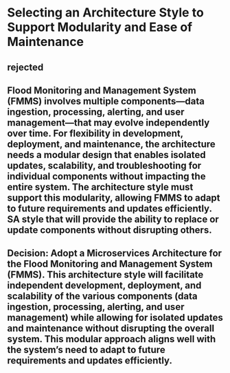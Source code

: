 # Selecting an Architecture Style to Support Modularity and Ease of Maintenance

## rejected

## Flood Monitoring and Management System (FMMS) involves multiple components—data ingestion, processing, alerting, and user management—that may evolve independently over time. For flexibility in development, deployment, and maintenance, the architecture needs a modular design that enables isolated updates, scalability, and troubleshooting for individual components without impacting the entire system. The architecture style must support this modularity, allowing FMMS to adapt to future requirements and updates efficiently. SA style that will provide the ability to replace or update components without disrupting others.

## Decision:  Adopt a Microservices Architecture for the Flood Monitoring and Management System (FMMS). This architecture style will facilitate independent development, deployment, and scalability of the various components (data ingestion, processing, alerting, and user management) while allowing for isolated updates and maintenance without disrupting the overall system. This modular approach aligns well with the system’s need to adapt to future requirements and updates efficiently.

